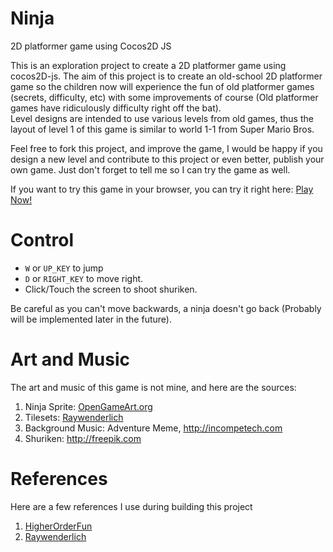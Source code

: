 # Ninja
2D platformer game using Cocos2D JS

This is an exploration project to create a 2D platformer game using cocos2D-js. The aim of this project is to create an old-school 2D platformer game so the children now will experience the fun of old platformer games (secrets, difficulty, etc) with some improvements of course (Old platformer games have ridiculously difficulty right off the bat).  
Level designs are intended to use various levels from old games, thus the layout of level 1 of this game is similar to world 1-1 from Super Mario Bros.  
 
Feel free to fork this project, and improve the game, I would be happy if you design a new level and contribute to this project or even better, publish your own game. Just don't forget to tell me so I can try the game as well.  
 
If you want to try this game in your browser, you can try it right here: [Play Now!](http://davidkwan95.github.io/Ninja/Play)

# Control
* `W` or `UP_KEY` to jump 
* `D` or `RIGHT_KEY` to move right. 
* Click/Touch the screen to shoot shuriken.

Be careful as you can't move backwards, a ninja doesn't go back (Probably will be implemented later in the future).  

# Art and Music
The art and music of this game is not mine, and here are the sources:  
1. Ninja Sprite: [OpenGameArt.org](opengameart.org/content/ninja-adventure-free-sprite)  
2. Tilesets: [Raywenderlich](http://www.raywenderlich.com/15230/how-to-make-a-platform-game-like-super-mario-brothers-part-1)  
3. Background Music: Adventure Meme, http://incompetech.com  
4. Shuriken: http://freepik.com

# References
Here are a few references I use during building this project   
1. [HigherOrderFun](http://higherorderfun.com/blog/2012/05/20/the-guide-to-implementing-2d-platformers/)  
2. [Raywenderlich](http://www.raywenderlich.com/15230/how-to-make-a-platform-game-like-super-mario-brothers-part-1)  
